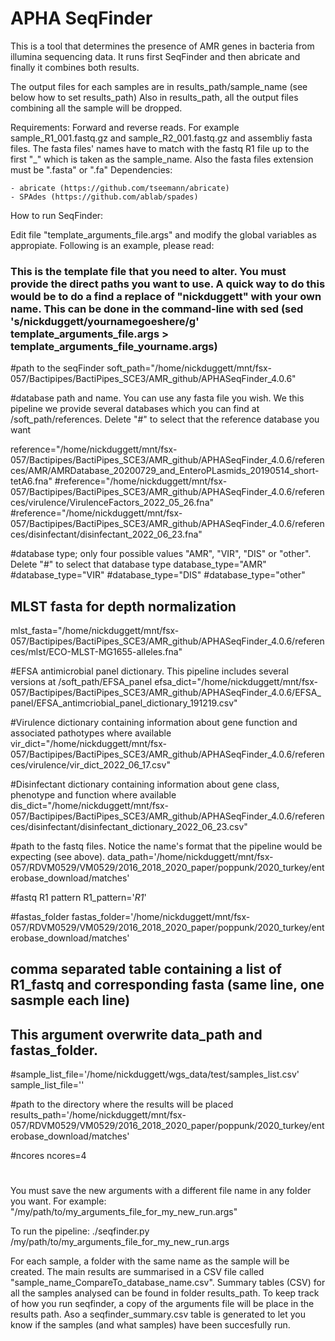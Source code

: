# APHA SeqFinder
This is a tool that determines the presence of AMR genes in bacteria from illumina sequencing data.
It runs first SeqFinder and then abricate and finally it combines both results.

The output files for each samples are in results_path/sample_name (see below how to set results_path)
Also in results_path, all the output files combining all the sample will be dropped.

Requirements: Forward and reverse reads. For example sample_R1_001.fastq.gz and sample_R2_001.fastq.gz and assembliy fasta files. The fasta files' names have to match with the fastq R1 file up to the first "_" which is taken as the sample_name. Also the fasta files extension must be ".fasta" or ".fa"
Dependencies: 

	- abricate (https://github.com/tseemann/abricate)
	- SPAdes (https://github.com/ablab/spades) 

How to run SeqFinder:

Edit file "template_arguments_file.args" and modify the global variables as appropiate. Following is an example, please read:

### This is the template file that you need to alter. You must provide the direct paths you want to use. A quick way to do this would be to do a find a replace of "nickduggett" with your own name. This can be done in the command-line with sed (sed 's/nickduggett/yournamegoeshere/g' template_arguments_file.args > template_arguments_file_yourname.args)

#path to the seqFinder
soft_path="/home/nickduggett/mnt/fsx-057/Bactipipes/BactiPipes_SCE3/AMR_github/APHASeqFinder_4.0.6"
 
#database path and name. You can use any fasta file you wish. We this pipeline we provide several databases which you can find at /soft_path/references. Delete "#" to select that the reference database you want

reference="/home/nickduggett/mnt/fsx-057/Bactipipes/BactiPipes_SCE3/AMR_github/APHASeqFinder_4.0.6/references/AMR/AMRDatabase_20200729_and_EnteroPLasmids_20190514_short-tetA6.fna"
#reference="/home/nickduggett/mnt/fsx-057/Bactipipes/BactiPipes_SCE3/AMR_github/APHASeqFinder_4.0.6/references/virulence/VirulenceFactors_2022_05_26.fna"
#reference="/home/nickduggett/mnt/fsx-057/Bactipipes/BactiPipes_SCE3/AMR_github/APHASeqFinder_4.0.6/references/disinfectant/disinfectant_2022_06_23.fna"

#database type; only four possible values "AMR", "VIR", "DIS" or "other". Delete "#" to select that database type
database_type="AMR"
#database_type="VIR"
#database_type="DIS"
#database_type="other"

## MLST fasta for depth normalization
mlst_fasta="/home/nickduggett/mnt/fsx-057/Bactipipes/BactiPipes_SCE3/AMR_github/APHASeqFinder_4.0.6/references/mlst/ECO-MLST-MG1655-alleles.fna"


#EFSA antimicrobial panel dictionary. This pipeline includes several versions at /soft_path/EFSA_panel
efsa_dict="/home/nickduggett/mnt/fsx-057/Bactipipes/BactiPipes_SCE3/AMR_github/APHASeqFinder_4.0.6/EFSA_panel/EFSA_antimcriobial_panel_dictionary_191219.csv"

#Virulence dictionary containing information about gene function and associated pathotypes where available
vir_dict="/home/nickduggett/mnt/fsx-057/Bactipipes/BactiPipes_SCE3/AMR_github/APHASeqFinder_4.0.6/references/virulence/vir_dict_2022_06_17.csv"

#Disinfectant dictionary containing information about gene class, phenotype and function where available
dis_dict="/home/nickduggett/mnt/fsx-057/Bactipipes/BactiPipes_SCE3/AMR_github/APHASeqFinder_4.0.6/references/disinfectant/disinfectant_dictionary_2022_06_23.csv"

#path to the fastq files. Notice the name's format that the pipeline would be expecting (see above). 
data_path='/home/nickduggett/mnt/fsx-057/RDVM0529/VM0529/2016_2018_2020_paper/poppunk/2020_turkey/enterobase_download/matches'

#fastq R1 pattern
R1_pattern='_R1_'

#fastas_folder
fastas_folder='/home/nickduggett/mnt/fsx-057/RDVM0529/VM0529/2016_2018_2020_paper/poppunk/2020_turkey/enterobase_download/matches'

## comma separated table containing a list of R1_fastq and corresponding fasta (same line, one sasmple each line)
## This argument overwrite data_path and fastas_folder.
#sample_list_file='/home/nickduggett/wgs_data/test/samples_list.csv'
sample_list_file=''

#path to the directory where the results will be placed
results_path='/home/nickduggett/mnt/fsx-057/RDVM0529/VM0529/2016_2018_2020_paper/poppunk/2020_turkey/enterobase_download/matches'

#ncores
ncores=4

#
#
#

You must save the new arguments with a different file name in any folder you want. For example: "/my/path/to/my_arguments_file_for_my_new_run.args"

To run the pipeline: ./seqfinder.py /my/path/to/my_arguments_file_for_my_new_run.args

For each sample, a folder with the same name as the sample will be created. The main results are summarised in a CSV file called "sample_name_CompareTo_database_name.csv".
Summary tables (CSV) for all the samples analysed can be found in folder results_path. To keep track of how you run seqfinder, a copy of the arguments file will be place in the results path. Aso a seqfinder_summary.csv table is generated to let you know if the samples (and what samples) have been succesfully run.
